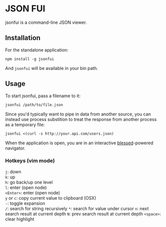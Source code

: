 # JSON FUI

jsonfui is a command-line JSON viewer.

## Installation

For the standalone application:

    npm install -g jsonfui

And `jsonfui` will be available in your bin path.

## Usage

To start jsonfui, pass a filename to it:

    jsonfui /path/to/file.json

Since you'd typically want to pipe in data from another source, you can instead use process substition to treat the response from another process as a temporary file:

    jsonfui <(curl -s http://your.api.com/users.json)

When the application is open, you are in an interactive [blessed](https://github.com/chjj/blessed)-powered navigator.

### Hotkeys (vim mode)

`j`: down  
`k`: up  
`h`: go back/up one level  
`l`: enter (open node)  
`<Enter>`: enter (open node)  
`y` or `c`: copy current value to clipboard (OSX)  
`-`: toggle expansion  
`/`: search for string recursively
`*`: search for value under cursor
`n`: next search result at current depth
`N`: prev search result at current depth
`<space>`: clear highlight  
